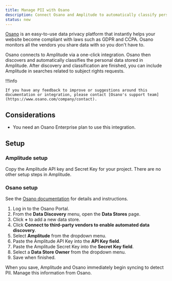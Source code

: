 ```yaml
---
title: Manage PII with Osano
description: Connect Osano and Amplitude to automatically classify personal data stored in Amplitude.
status: new
---
```


[Osano](https://www.osano.com/) is an easy-to-use data privacy platform that instantly helps your website become compliant with laws such as GDPR and CCPA. Osano monitors all the vendors you share data with so you don't have to.

Osano connects to Amplitude via a one-click integration. Osano then discovers and automatically classifies the personal data stored in Amplitude. After discovery and classification are finished, you can include Amplitude in searches related to subject rights requests.

!!!info

    If you have any feedback to improve or suggestions around this documentation or integration, please contact [Osano's support team](https://www.osano.com/company/contact). 

## Considerations

- You need an Osano Enterprise plan to use this integration.

## Setup

### Amplitude setup

Copy the Amplitude API key and Secret Key for your project. There are no other setup steps in Amplitude.

### Osano setup

See the [Osano documentation](https://docs.osano.com/data-field-classificaiton-categories) for details and instructions.

1. Log in to the Osano Portal.
2. From the **Data Discovery** menu, open the **Data Stores** page.
3. Click **+** to add a new data store.
4. Click **Connect to third-party vendors to enable automated data discovery**.
5. Select **Amplitude** from the dropdown menu.
6. Paste the Amplitude API Key into the **API Key field**.
7. Paste the Amplitude Secret Key into the **Secret Key field**.
8. Select a **Data Store Owner** from the dropdown menu.
9. Save when finished.

When you save, Amplitude and Osano immediately begin syncing to detect PII. Manage this information from Osano.